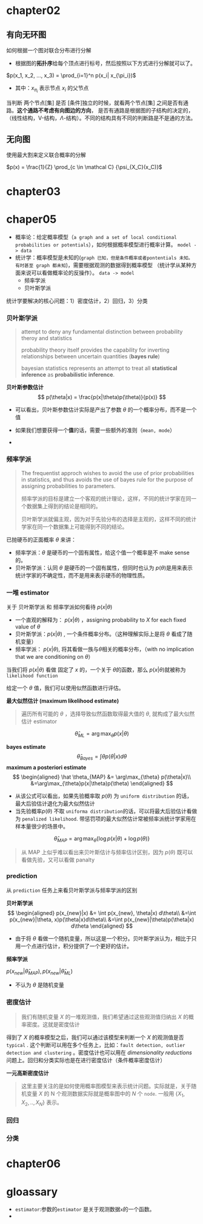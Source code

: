 # chapter02

## 有向无环图

如何根据一个图对联合分布进行分解

* 根据图的**拓扑序**给每个顶点进行标号，然后按照以下方式进行分解就可以了。

 $p(x_1, x_2, ..., x_3) = \prod_{i=1}^n p(x_i| x_{\pi_i})$

* 其中：$x_{\pi_i}$ 表示节点 $x_i$ 的父节点



当判断 两个节点[集] 是否 [条件]独立的时候，就看两个节点[集] 之间是否有通路。**这个通路不考虑有向图边的方向**， 是否有通路是根据图的子结构的决定的，（线性结构，V-结构，$\Lambda$-结构）。不同的结构具有不同的判断路是不是通的方法。



## 无向图

使用最大割来定义联合概率的分解

$p(x) = \frac{1}{Z} \prod_{c \in \mathcal C} {\psi_{X_C}(x_C)}$



# chapter03



# chaper05

* 概率论：给定概率模型（`a graph and a set of local conditional probabilities or potentials`），如何根据概率模型进行概率计算。 `model -> data`
* 统计学：概率模型是未知的(`graph 已知，但是条件概率或者pontentials 未知。有时甚至 graph 都未知`)，需要根据观测的数据得到概率模型 （统计学从某种方面来说可以看做概率论的反操作）。 `data -> model`
  * 频率学派
  * 贝叶斯学派

统计学要解决的核心问题：1）密度估计，2）回归，3）分类



### 贝叶斯学派

> attempt to deny any fundamental distinction between probability theroy and statistics
>
> probability theory itself provides the capability for inverting relationships between uncertain quantities (**bayes rule**)
>
> bayesian statistics represents an attempt to treat all **statistical inference** as **probabilistic inference**.

**贝叶斯参数估计**
$$
p(\theta|x) = \frac{p(x|\theta)p(\theta)}{p(x)}
$$

* 可以看出，贝叶斯参数估计实际是产出了参数 $\theta$ 的一个概率分布，而不是一个值
* 如果我们想要获得一个**值**的话，需要一些额外的准则（`mean, mode`）

* 

### 频率学派

> The frequentist approch wishes to avoid the use of prior probabilities in statistics, and thus avoids the use of bayes rule for the purpose of assigning probabilities to parameters.
>
> 频率学派的目标是建立一个客观的统计理论，这样，不同的统计学家在同一个数据集上得到的结论是相同的。
>
> 贝叶斯学派就偏主观，因为对于先验分布的选择是主观的，这样不同的统计学家在同一个数据集上可能得到不同的结论。

已抛硬币的正面概率 $\theta$ 来讲：

* 频率学派：$\theta$ 是硬币的一个固有属性，给这个值一个概率是不 make sense 的。
* 贝叶斯学派：认同 $\theta$ 是硬币的一个固有属性，但同时也认为 $p(\theta)$是用来表示统计学家的不确定性，而不是用来表示硬币的物理性质。

### 一堆 estimator

关于 贝叶斯学派 和 频率学派如何看待 $p(x|\theta)$

* 一个直观的解释为： $p(x|\theta)$ ，assigning probability to $X$ for each fixed value of $\theta$
* 贝叶斯学派：$p(x|\theta)$ , 一个条件概率分布。（这种理解实际上是将 $\theta$ 看成了随机变量）
* 频率学派： $p(x|\theta)$, 将其看做一族与$\theta$相关的概率分布，（with no implication that we are conditioning on $\theta$）

当我们将 $p(x|\theta)$ 看做 固定了 $x$ 的，一个关于 $\theta$的函数，那么 $p(x|\theta)$就被称为 `likelihood function` 

给定一个 $\theta$ 值，我们可以使用似然函数进行评估。

**最大似然估计 (maximum likelihood estimate)**

> 遍历所有可能的 $\theta$ ，选择导致似然函数取得最大值的 $\theta$, 就构成了最大似然估计 estimator

$$
\hat \theta_{ML} = \arg\max_\theta p(x|\theta)
$$



**bayes estimate**
$$
\hat \theta_{Bayes} = \int \theta p(\theta|x)d\theta
$$
**maximum a posteriori estimate**
$$
\begin{aligned}
\hat \theta_{MAP} &= \arg\max_{\theta} p(\theta|x)\\
&=\arg\max_{\theta}p(x|\theta)p(\theta)
\end{aligned}
$$

* 从该公式可以看出，如果先验概率取 $p(\theta)$ 为 `uniform distribution` 的话，最大后验估计退化为最大似然估计
* 当先验概率$p(\theta)$ 不取 `uniforma distribution`的话，可以将最大后验估计看做为 `penalized likelihood`. 带惩罚项的最大似然估计常被频率派统计学家用在样本量很少的场景中。

$$
\hat \theta_{MAP} = \arg\max_{\theta} \{\log p(x|\theta) + \log p(\theta)\}
$$

> 从 MAP 上似乎难以看出来贝叶斯估计与频率估计区别，因为 $p(\theta)$ 既可以看做先验，又可以看做 panalty



### prediction

从 `prediction` 任务上来看贝叶斯学派与频率学派的区别

**贝叶斯学派**
$$
\begin{aligned}
p(x_{new}|x) &= \int p(x_{new}, \theta|x) d\theta\\
&=\int p(x_{new}|\theta, x)p(\theta|x)d\theta\\
&=\int p(x_{new}|\theta)p(\theta|x) d\theta
\end{aligned}
$$

* 由于将 $\theta$ 看做一个随机变量，所以这是一个积分。贝叶斯学派认为，相比于只用一个点进行估计，积分提供了一个更好的估计。

**频率学派**

$p(x_{new}|\hat\theta_{MAP}), p(x_{new}|\hat\theta_{ML})$

* 不认为 $\theta$ 是随机变量



### 密度估计

> 我们有随机变量 $X$ 的一堆观测值，我们希望通过这些观测值归纳出 $X$ 的概率密度。这就是密度估计

得到了 $X$ 的概率模型之后，我们可以通过该模型来判断一个 $X$ 的观测值是否 `typical` . 这个判断可以用在多个任务上，比如：`fault detection, outlier detection and clustering` 。密度估计也可以用在 *dimensionality reductions* 问题上。回归和分类实际也是在进行密度估计（条件概率密度估计）

**一元高斯密度估计**

> 这里主要关注的是如何使用概率图模型来表示统计问题。实际就是，关于随机变量 $X$ 的 N 个观测数据实际就是概率图中的 $N$ 个 `node`. 一般用 $\{X_1, X_2, .., X_N\}$ 表示。



### 回归



### 分类





# chapter06





# gloassary

* `estimator`:参数的`estimator` 是关于观测数据`x`的一个函数。
*  
